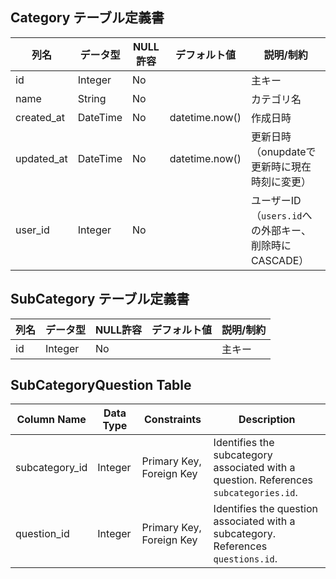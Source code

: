 ## Category テーブル定義書

| 列名          | データ型      | NULL許容 | デフォルト値     | 説明/制約                                      |
|---------------|--------------|----------|-----------------|------------------------------------------------|
| id            | Integer       | No       |                 | 主キー                                          |
| name          | String        | No       |                 | カテゴリ名                                      |
| created_at    | DateTime      | No       | datetime.now()  | 作成日時                                        |
| updated_at    | DateTime      | No       | datetime.now()  | 更新日時（onupdateで更新時に現在時刻に変更）    |
| user_id       | Integer       | No       |                 | ユーザーID（`users.id`への外部キー、削除時にCASCADE） |

## SubCategory テーブル定義書

| 列名          | データ型      | NULL許容 | デフォルト値 | 説明/制約                                      |
|---------------|--------------|----------|-------------|------------------------------------------------|
| id            | Integer       | No       |             | 主キー                                          |

## SubCategoryQuestion Table

| Column Name     | Data Type | Constraints                  | Description |
|-----------------|-----------|------------------------------|-------------|
| subcategory_id  | Integer   | Primary Key, Foreign Key     | Identifies the subcategory associated with a question. References `subcategories.id`. |
| question_id     | Integer   | Primary Key, Foreign Key     | Identifies the question associated with a subcategory. References `questions.id`. |